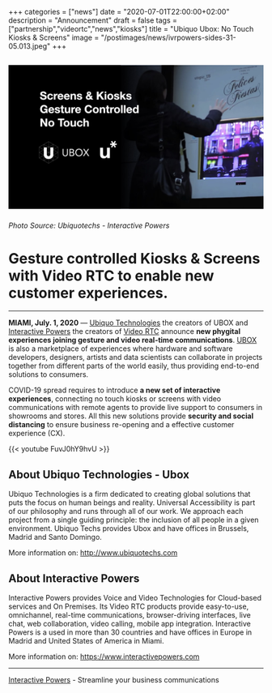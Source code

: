 +++
categories = ["news"]
date = "2020-07-01T22:00:00+02:00"
description = "Announcement"
draft = false
tags = ["partnership","videortc","news","kiosks"]
title = "Ubiquo Ubox: No Touch Kiosks & Screens"
image = "/postimages/news/ivrpowers-sides-31-05.013.jpeg"
+++

![Ubox-Ubiquotechs-IntPowers](/postimages/news/ivrpowers-sides-31-05.013.jpeg)
------------
###### Photo Source: Ubiquotechs - Interactive Powers

# Gesture controlled Kiosks & Screens with Video RTC to enable new customer experiences.
---

**MIAMI, July. 1, 2020**  — [Ubiquo Technologies](http://www.ubiquotechs.com )  the creators of UBOX and  [Interactive Powers](https://www.interactivepowers.com) the creators of [Video RTC](https://www.ivrpowers.com/videortc) announce **new phygital experiences joining gesture and video real-time communications**. [UBOX](https://ubox.world) is also a marketplace of experiences where hardware and software developers, designers, artists and data scientists can collaborate in projects together from different parts of the world easily, thus providing end-to-end​ ​solutions to consumers.

COVID-19 spread requires to introduce **a new set of interactive experiences**, connecting no touch kiosks or screens with video communications with remote agents to provide live support to consumers in showrooms and stores. All this new solutions provide  **security and social distancing** to ensure business re-opening and a effective customer experience (CX).

{{<  youtube FuvJ0hY9hvU >}}

##	About Ubiquo Technologies - Ubox

Ubiquo Technologies is a firm dedicated to creating global solutions that puts the focus on human beings and reality. Universal Accessibility is part of our philosophy and runs through all of our work. We approach each project from a single guiding principle: the inclusion of all people in a given environment. Ubiquo Techs provides Ubox and have offices in Brussels, Madrid and Santo Domingo.

More information on: http://www.ubiquotechs.com  

##	About Interactive Powers

Interactive Powers provides Voice and Video Technologies for Cloud-based services and On Premises. Its Video RTC products provide easy-to-use, omnichannel, real-time communications, browser-driving interfaces, live chat, web collaboration, video calling, mobile app integration. Interactive Powers is a used in more than 30 countries and have offices in Europe in Madrid and United States of America in Miami.

More information on: https://www.interactivepowers.com

---
[Interactive Powers](http://www.ivrpowers.com/ ) - Streamline your business communications


